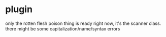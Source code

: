 # plugin
only the rotten flesh poison thing is ready right now, it's the scanner class.
there might be some capitalization/name/syntax errors
